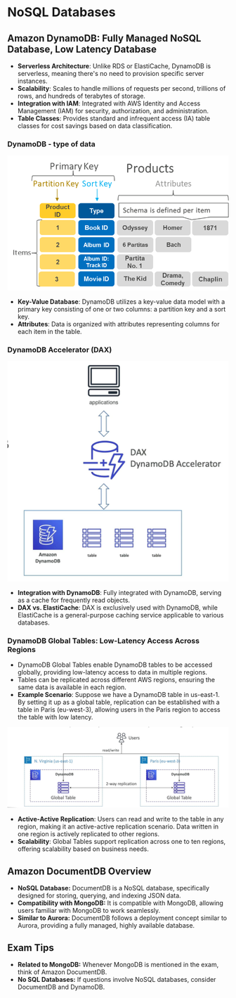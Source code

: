 # NoSQL Databases

## Amazon DynamoDB: Fully Managed NoSQL Database, Low Latency Database

- **Serverless Architecture**: Unlike RDS or ElastiCache, DynamoDB is serverless, meaning there's no need to provision specific server instances.
- **Scalability**: Scales to handle millions of requests per second, trillions of rows, and hundreds of terabytes of storage.
- **Integration with IAM**: Integrated with AWS Identity and Access Management (IAM) for security, authorization, and administration.
- **Table Classes**: Provides standard and infrequent access (IA) table classes for cost savings based on data classification.

### DynamoDB - type of data

![Key Value database](<../../readme-images/Databases/key value data.png>)

- **Key-Value Database**: DynamoDB utilizes a key-value data model with a primary key consisting of one or two columns: a partition key and a sort key.
- **Attributes**: Data is organized with attributes representing columns for each item in the table.

### DynamoDB Accelerator (DAX)

![DAX](../../readme-images/Databases/DAX.jpeg)

- **Integration with DynamoDB**: Fully integrated with DynamoDB, serving as a cache for frequently read objects.
- **DAX vs. ElastiCache**: DAX is exclusively used with DynamoDB, while ElastiCache is a general-purpose caching service applicable to various databases.

### DynamoDB Global Tables: Low-Latency Access Across Regions

- DynamoDB Global Tables enable DynamoDB tables to be accessed globally, providing low-latency access to data in multiple regions.
- Tables can be replicated across different AWS regions, ensuring the same data is available in each region.
- **Example Scenario**: Suppose we have a DynamoDB table in us-east-1. By setting it up as a global table, replication can be established with a table in Paris (eu-west-3), allowing users in the Paris region to access the table with low latency.

![Global Tables Diagram](<../../readme-images/Databases/Global Tables.jpeg>)

- **Active-Active Replication**: Users can read and write to the table in any region, making it an active-active replication scenario. Data written in one region is actively replicated to other regions.
- **Scalability**: Global Tables support replication across one to ten regions, offering scalability based on business needs.

## Amazon DocumentDB Overview

- **NoSQL Database:** DocumentDB is a NoSQL database, specifically designed for storing, querying, and indexing JSON data.
- **Compatibility with MongoDB:** It is compatible with MongoDB, allowing users familiar with MongoDB to work seamlessly.
- **Similar to Aurora:** DocumentDB follows a deployment concept similar to Aurora, providing a fully managed, highly available database.

## Exam Tips

- **Related to MongoDB:** Whenever MongoDB is mentioned in the exam, think of Amazon DocumentDB.
- **No SQL Databases:** If questions involve NoSQL databases, consider DocumentDB and DynamoDB.





